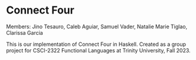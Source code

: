 # Connect Four

Members:
Jino Tesauro,
Caleb Aguiar,
Samuel Vader,
Natalie Marie Tiglao,
Clarissa Garcia

This is our implementation of Connect Four in Haskell.
Created as a group project for CSCI-2322 Functional Languages at Trinity University, Fall 2023.
